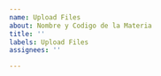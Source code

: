 ```yaml
---
name: Upload Files
about: Nombre y Codigo de la Materia
title: ''
labels: Upload Files
assignees: ''

---
```



